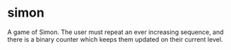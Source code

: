 # simon
A game of Simon. The user must repeat an ever increasing sequence, and there is a binary counter which keeps them updated on their current level.

